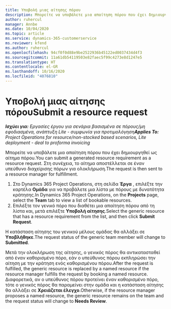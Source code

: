 ```yaml
---
title: Υποβολή μιας αίτησης πόρου
description: Μπορείτε να υποβάλετε μια απαίτηση πόρου που έχει δημιουργηθεί ως αίτημα πόρου. Στη συνέχεια, το αίτημα αποστέλλεται σε έναν υπεύθυνο διαχείρισης πόρων για ολοκλήρωση.
author: ruhercul
manager: Annbe
ms.date: 10/04/2020
ms.topic: article
ms.service: dynamics-365-customerservice
ms.reviewer: kfend
ms.author: ruhercul
ms.openlocfilehash: 94cf0f0d88e9be2522936b45122ed0037434d4f3
ms.sourcegitcommit: 11a61db54119503e82faec5f99c4273e8d1247e5
ms.translationtype: HT
ms.contentlocale: el-GR
ms.lasthandoff: 10/16/2020
ms.locfileid: "4076810"
---
```

# <a name="submit-a-resource-request"></a><span data-ttu-id="fda69-104">Υποβολή μιας αίτησης πόρου</span><span class="sxs-lookup"><span data-stu-id="fda69-104">Submit a resource request</span></span>

<span data-ttu-id="fda69-105">_**Ισχύει για:** Εργασίες έργου για σενάρια βασισμένα σε πόρους/μη εφοδιασμένα, ανάπτυξη Lite - συμφωνία για προτιμολόγηση_</span><span class="sxs-lookup"><span data-stu-id="fda69-105">_**Applies To:** Project Operations for resource/non-stocked based scenarios, Lite deployment - deal to proforma invoicing_</span></span>

<span data-ttu-id="fda69-106">Μπορείτε να υποβάλετε μια απαίτηση πόρου που έχει δημιουργηθεί ως αίτημα πόρου.</span><span class="sxs-lookup"><span data-stu-id="fda69-106">You can submit a generated resource requirement as a resource request.</span></span> <span data-ttu-id="fda69-107">Στη συνέχεια, το αίτημα αποστέλλεται σε έναν υπεύθυνο διαχείρισης πόρων για ολοκλήρωση.</span><span class="sxs-lookup"><span data-stu-id="fda69-107">The request is then sent to a resource manager for fulfillment.</span></span>

1. <span data-ttu-id="fda69-108">Στο Dynamics 365 Project Operations, στη σελίδα **Έργα** , επιλέξτε την καρτέλα **Ομάδα** για να προβάλετε μια λίστα με πόρους με δυνατότητα κράτησης.</span><span class="sxs-lookup"><span data-stu-id="fda69-108">In Dynamics 365 Project Operations, on the **Projects** page, select the **Team** tab to view a list of bookable resources.</span></span> 
2. <span data-ttu-id="fda69-109">Επιλέξτε τον γενικό πόρο που διαθέτει μια απαίτηση πόρου από τη λίστα και, μετά επιλέξτε **Υποβολή αίτησης**.</span><span class="sxs-lookup"><span data-stu-id="fda69-109">Select the generic resource that has a resource requirement from the list, and then click **Submit Request**.</span></span>

<span data-ttu-id="fda69-110">Η κατάσταση αίτησης του γενικού μέλους ομάδας θα αλλάξει σε **Υποβλήθηκε**.</span><span class="sxs-lookup"><span data-stu-id="fda69-110">The request status of the generic team member will change to **Submitted**.</span></span>

<span data-ttu-id="fda69-111">Μετά την ολοκλήρωση της αίτησης, ο γενικός πόρος θα αντικατασταθεί από έναν καθορισμένο πόρο, εάν ο υπεύθυνος πόρου εκπληρώσει την αίτηση με την κράτηση ενός καθορισμένου πόρου.</span><span class="sxs-lookup"><span data-stu-id="fda69-111">After the request is fulfilled, the generic resource is replaced by a named resource if the resource manager fulfills the request by booking a named resource.</span></span> <span data-ttu-id="fda69-112">Διαφορετικά, αν ο υπεύθυνος πόρου προτείνει έναν καθορισμένο πόρο, τότε ο γενικός πόρος θα παραμείνει στην ομάδα και η κατάσταση αίτησης θα αλλάξει σε **Χρειάζεται έλεγχο**.</span><span class="sxs-lookup"><span data-stu-id="fda69-112">Otherwise, if the resource manager proposes a named resource, the generic resource remains on the team and the request status will change to **Needs Review**.</span></span>
